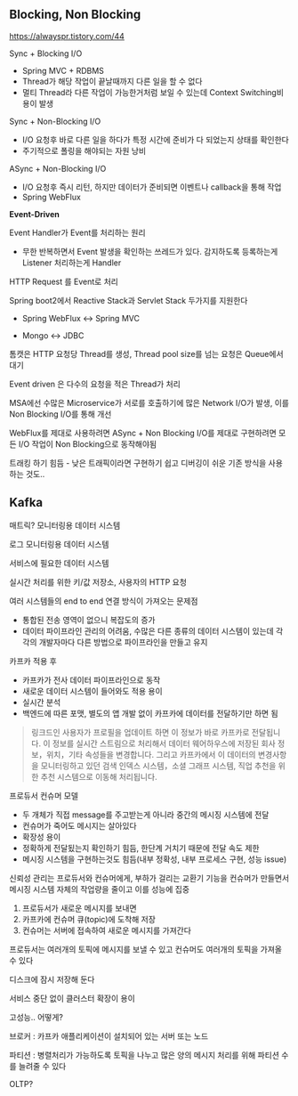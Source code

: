 



## Blocking, Non Blocking

https://alwayspr.tistory.com/44

Sync + Blocking I/O

- Spring MVC + RDBMS
- Thread가 해당 작업이 끝날때까지 다른 일을 할 수 없다
- 멀티 Thread라 다른 작업이 가능한거처럼 보일 수 있는데 Context Switching비용이 발생

   

Sync + Non-Blocking I/O

- I/O 요청후 바로 다른 일을 하다가 특정 시간에 준비가 다 되었는지 상태를 확인한다
- 주기적으로 폴링을 해야되는 자원 낭비

   

ASync + Non-Blocking I/O

- I/O 요청후 즉시 리턴, 하지만 데이터가 준비되면 이벤트나 callback을 통해 작업
- Spring WebFlux



**Event-Driven**

Event Handler가 Event를 처리하는 원리

- 무한 반복하면서 Event 발생을 확인하는 쓰레드가 있다. 감지하도록 등록하는게 Listener 처리하는게 Handler

HTTP Request 를 Event로 처리

Spring boot2에서 Reactive Stack과 Servlet Stack 두가지를 지원한다

- Spring WebFlux <-> Spring MVC

- Mongo <-> JDBC



톰캣은 HTTP 요청당 Thread를 생성, Thread pool size를 넘는 요청은 Queue에서 대기

Event driven 은 다수의 요청을 적은 Thread가 처리

MSA에선 수많은 Microservice가 서로를 호출하기에 많은 Network I/O가 발생, 이를 Non Blocking I/O를 통해 개선

WebFlux를 제대로 사용하려면 ASync + Non Blocking I/O를 제대로 구현하려면 모든 I/O 작업이 Non Blocking으로 동작해야됨

트래킹 하기 힘듬 - 낮은 트래픽이라면 구현하기 쉽고 디버깅이 쉬운 기존 방식을 사용하는 것도..





## Kafka



매트릭? 모니터링용 데이터 시스템

로그 모니터링용 데이터 시스템

서비스에 필요한 데이터 시스템

실시간 처리를 위한 키/값 저장소, 사용자의 HTTP 요청



여러 시스템들의 end to end 연결 방식이 가져오는 문제점

- 통합된 전송 영역이 없으니 복잡도의 증가
- 데이터 파이프라인 관리의 어려움, 수많은 다른 종류의 데이터 시스템이 있는데 각각의 개발자마다 다른 방법으로 파이프라인을 만들고 유지



카프카 적용 후

- 카프카가 전사 데이터 파이프라인으로 동작
- 새로운 데이터 시스템이 들어와도 적용 용이
- 실시간 분석
- 백엔드에 따른 포맷, 별도의 앱 개발 없이 카프카에 데이터를 전달하기만 하면 됨

   

> 링크드인 사용자가 프로필을 업데이트 하면 이 정보가 바로 카프카로 전달됩니다. 이 정보를 실시간 스트림으로 처리해서 데이터 웨어하우스에 저장된 회사 정보，위치，기타 속성들을 변경합니다. 그리고 카프카에서 이 데이터의 변경사항을 모니터링하고 있던 검색 인덱스 시스템，소셜 그래프 시스템, 직업 추천을 위한 추천 시스템으로 이동해 처리됩니다. 



프로듀서 컨슈머 모델

- 두 개체가 직접 message를 주고받는게 아니라 중간의 메시징 시스템에 전달
- 컨슈머가 죽어도 메시지는 살아있다
- 확장성 용이
- 정확하게 전달됬는지 확인하기 힘듬, 한단계 거치기 때문에 전달 속도 제한
- 메시징 시스템을 구현하는것도 힘듬(내부 정확성, 내부 프로세스 구현, 성능 issue)



신뢰성 관리는 프로듀서와 컨슈머에게, 부하가 걸리는 교환기 기능을 컨슈머가 만들면서 메시징 시스템 자체의 작업량을 줄이고 이를 성능에 집중

1. 프로듀서가 새로운 메시지를 보내면
2. 카프카에 컨슈머 큐(topic)에 도착해 저장
3. 컨슈머는 서버에 접속하여 새로운 메시지를 가져간다

   

프로듀서는 여러개의 토픽에 메시지를 보낼 수 있고 컨슈머도 여러개의 토픽을 가져올 수 있다 

디스크에 잠시 저장해 둔다

서비스 중단 없이 클러스터 확장이 용이

고성능.. 어떻게?



브로커 : 카프카 애플리케이션이 설치되어 있는 서버 또는 노드

파티션 : 병렬처리가 가능하도록 토픽을 나누고 많은 양의 메시지 처리를 위해 파티션 수를 늘려줄 수 있다













 OLTP?





